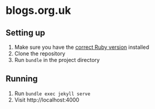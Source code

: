 # blogs.org.uk

## Setting up

1. Make sure you have the [correct Ruby version](https://pages.github.com/versions/) installed
2. Clone the repository
3. Run `bundle` in the project directory

## Running

1. Run `bundle exec jekyll serve`
2. Visit http://localhost:4000

